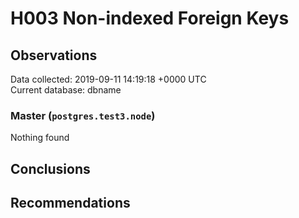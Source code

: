 # H003 Non-indexed Foreign Keys #

## Observations ##
Data collected: 2019-09-11 14:19:18 +0000 UTC  
Current database: dbname  


### Master (`postgres.test3.node`) ###



Nothing found



## Conclusions ##


## Recommendations ##

